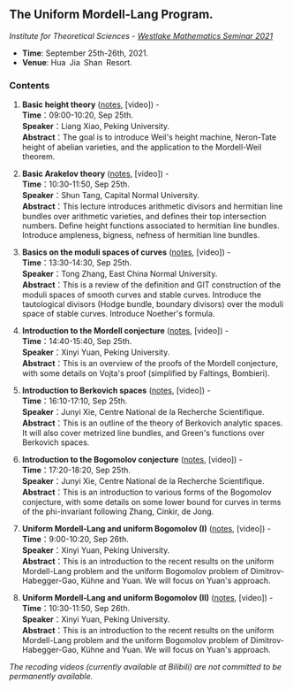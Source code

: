 ## The Uniform Mordell-Lang Program.

_Institute for Theoretical Sciences - [Westlake Mathematics Seminar 2021](https://its.westlake.edu.cn/info/1071/1271.htm)_

- **Time**: September 25th-26th, 2021.
- **Venue**: Hua Jia Shan Resort.

### Contents

1. **Basic height theory** ([notes](././1.pdf), [video]) - <br/>
**Time**：09:00-10:20, Sep 25th. <br/>
**Speaker**：Liang Xiao, Peking University. <br/>
**Abstract**：The goal is to introduce Weil's height machine, Neron-Tate height of abelian varieties, and the application to the Mordell-Weil theorem.


2. **Basic Arakelov theory** ([notes](././2.pdf), [video]) - <br/>
**Time**：10:30-11:50, Sep 25th. <br/>
**Speaker**：Shun Tang, Capital Normal University. <br/>
**Abstract**：This lecture introduces arithmetic divisors and hermitian line bundles over arithmetic varieties, and defines their top intersection numbers. Define height functions associated to hermitian line bundles. Introduce ampleness, bigness, nefness of hermitian line bundles.

3. **Basics on the moduli spaces of curves** ([notes](././3.pdf), [video]) - <br/>
**Time**：13:30-14:30, Sep 25th. <br/>
**Speaker**：Tong Zhang, East China Normal University. <br/>
**Abstract**：This is a review of the definition and GIT construction of the moduli spaces of smooth curves and stable curves. Introduce the tautological divisors (Hodge bundle, boundary divisors) over the moduli space of stable curves. Introduce Noether's formula.

4. **Introduction to the Mordell conjecture** ([notes](././1.pdf), [video]) - <br/>
**Time**：14:40-15:40, Sep 25th. <br/>
**Speaker**：Xinyi Yuan, Peking University. <br/>
**Abstract**：This is an overview of the proofs of the Mordell conjecture, with some details on Vojta's proof (simplified by Faltings, Bombieri).

5. **Introduction to Berkovich spaces** ([notes](././5.pdf), [video]) - <br/>
**Time**：16:10-17:10, Sep 25th. <br/>
**Speaker**：Junyi Xie, Centre National de la Recherche Scientifique. <br/>
**Abstract**：This is an outline of the theory of Berkovich analytic spaces. It will also cover metrized line bundles, and Green's functions over Berkovich spaces.

6. **Introduction to the Bogomolov conjecture** ([notes](././6.pdf), [video]) - <br/>
**Time**：17:20-18:20, Sep 25th. <br/>
**Speaker**：Junyi Xie, Centre National de la Recherche Scientifique. <br/>
**Abstract**：This is an introduction to various forms of the Bogomolov conjecture, with some details on some lower bound for curves in terms of the phi-invariant following Zhang, Cinkir, de Jong.

7. **Uniform Mordell-Lang and uniform Bogomolov (I)** ([notes](././1.pdf), [video]) - <br/>
**Time**：9:00-10:20, Sep 26th. <br/>
**Speaker**：Xinyi Yuan, Peking University. <br/>
**Abstract**：This is an introduction to the recent results on the uniform Mordell-Lang problem and the uniform Bogomolov problem of Dimitrov-Habegger-Gao, Kühne and Yuan. We will focus on Yuan's approach.

7. **Uniform Mordell-Lang and uniform Bogomolov (II)** ([notes](././8.pdf), [video]) - <br/>
**Time**：10:30-11:50, Sep 26th. <br/>
**Speaker**：Xinyi Yuan, Peking University. <br/>
**Abstract**：This is an introduction to the recent results on the uniform Mordell-Lang problem and the uniform Bogomolov problem of Dimitrov-Habegger-Gao, Kühne and Yuan. We will focus on Yuan's approach.


_The recoding videos (currently available at Bilibili) are not committed to be permanently available._